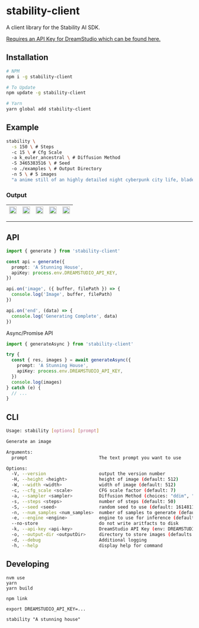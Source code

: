 # stability-client
A client library for the Stability AI SDK.

[Requires an API Key for DreamStudio which can be found here.](https://beta.dreamstudio.ai/membership)

## Installation
```sh
# NPM
npm i -g stability-client

# To Update
npm update -g stability-client

# Yarn
yarn global add stability-client
```

## Example
```sh
stability \
  -s 150 \ # Steps
  -c 15 \ # Cfg Scale
  -a k_euler_ancestral \ # Diffusion Method
  -S 3465383516 \ # Seed
  -o ./examples \ # Output Directory
  -n 5 \ # 5 images
  "a anime still of an highly detailed night cyberpunk city life, bladerunner style!! detailed shops, neon lights, ray tracing, advertising everywhere, people and robots walking around. art by satoshi kon and studio ghibli, in the style of ghost in the shell, muted colours, hyperrealism, cinematic lighting, lush detail, award winning, wlop, octane render, trending on artstation" 
```

### Output
|<img src="https://i.imgur.com/m6k9u4t.png" width="100%">|<img src="https://i.imgur.com/tV23Lu2.png" width="100%">|<img src="https://i.imgur.com/YTlhfij.png" width="100%">|<img src="https://i.imgur.com/HMmbbZN.png" width="100%">|<img src="https://i.imgur.com/26oPc6k.png" width="100%">|
|---|---|---|---|---|

***

## API
```ts
import { generate } from 'stability-client'

const api = generate({
  prompt: 'A Stunning House',
  apiKey: process.env.DREAMSTUDIO_API_KEY,
})

api.on('image', ({ buffer, filePath }) => {
  console.log('Image', buffer, filePath)
})

api.on('end', (data) => {
  console.log('Generating Complete', data)
})
```

Async/Promise API
```ts
import { generateAsync } from 'stability-client'

try {
  const { res, images } = await generateAsync({
    prompt: 'A Stunning House',
    apiKey: process.env.DREAMSTUDIO_API_KEY,
  })
  console.log(images)
} catch (e) {
  // ...
}
```

## CLI
```sh
Usage: stability [options] [prompt]

Generate an image

Arguments:
  prompt                           The text prompt you want to use

Options:
  -V, --version                    output the version number
  -H, --height <height>            height of image (default: 512)
  -W, --width <width>              width of image (default: 512)
  -c, --cfg_scale <scale>          CFG scale factor (default: 7)
  -a, --sampler <sampler>          Diffusion Method (choices: "ddim", "plms", "k_euler", "k_euler_ancestral", "k_heun", "k_dpm_2", "k_dpm_2_ancestral", "k_lms", default: "k_lms")
  -s, --steps <steps>              number of steps (default: 50)
  -S, --seed <seed>                random seed to use (default: 1614811539)
  -n, --num_samples <num_samples>  number of samples to generate (default: 1)
  -e, --engine <engine>            engine to use for inference (default: "stable-diffusion-v1")
  --no-store                       do not write aritfacts to disk
  -k, --api-key <api-key>          DreamStudio API Key (env: DREAMSTUDIO_API_KEY)
  -o, --output-dir <outputDir>     directory to store images (defaults to cwd)
  -d, --debug                      Additional logging
  -h, --help                       display help for command
```

## Developing
```
nvm use
yarn
yarn build

npm link

export DREAMSTUDIO_API_KEY=...

stability "A stunning house"
```
